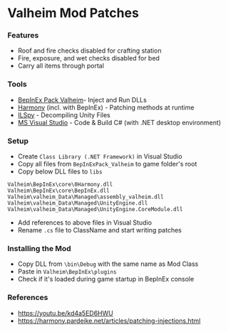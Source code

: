 # Valheim Mod Patches

### Features
- Roof and fire checks disabled for crafting station
- Fire, exposure, and wet checks disabled for bed
- Carry all items through portal

### Tools
- [BepInEx Pack Valheim](https://valheim.thunderstore.io/package/denikson/BepInExPack_Valheim/)- Inject and Run DLLs
- [Harmony](https://harmony.pardeike.net/) (incl. with BepInEx) - Patching methods at runtime
- [ILSpy](https://github.com/icsharpcode/ILSpy) - Decompiling Unity Files
- [MS Visual Studio](https://visualstudio.microsoft.com/) - Code & Build C# (with .NET desktop environment)

### Setup
- Create `Class Library (.NET Framework)` in Visual Studio  
- Copy all files from `BepInExPack_Valheim` to game folder's root
- Copy below DLL files to `libs`
```
Valheim\BepInEx\core\0Harmony.dll
Valheim\BepInEx\core\BepInEx.dll
Valheim\valheim_Data\Managed\assembly_valheim.dll
Valheim\valheim_Data\Managed\UnityEngine.dll
Valheim\valheim_Data\Managed\UnityEngine.CoreModule.dll
```
- Add references to above files in Visual Studio
- Rename `.cs` file to ClassName and start writing patches

### Installing the Mod
- Copy DLL from `\bin\Debug` with the same name as Mod Class
- Paste in `Valheim\BepInEx\plugins`
- Check if it's loaded during game startup in BepInEx console

### References
- https://youtu.be/kd4a5ED6HWU
- https://harmony.pardeike.net/articles/patching-injections.html